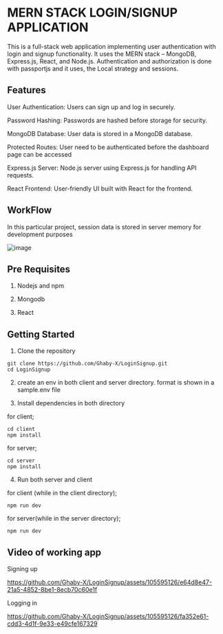 # MERN STACK LOGIN/SIGNUP APPLICATION
This is a full-stack web application implementing user authentication with login and signup functionality. It uses the MERN stack – MongoDB, Express.js, React, and Node.js.
Authentication and authorization is done with passportjs and it uses, the Local strategy and sessions.

## Features
User Authentication: Users can sign up and log in securely.

Password Hashing: Passwords are hashed before storage for security.

MongoDB Database: User data is stored in a MongoDB database.

Protected Routes: User need to be authenticated before the dashboard page can be accessed

Express.js Server: Node.js server using Express.js for handling API requests.

React Frontend: User-friendly UI built with React for the frontend.


## WorkFlow
In this particular project, session data is stored in server memory for development purposes


![image](https://github.com/Ghaby-X/LoginSignup/assets/105595126/0c3917aa-06f8-475c-b5f5-15995a863f3a)


## Pre Requisites
1. Nodejs and npm

2. Mongodb

3. React

## Getting Started
1. Clone the repository

```
git clone https://github.com/Ghaby-X/LoginSignup.git
cd LoginSignup
```

2. create an env in both client and server directory. format is shown in a sample.env file

3. Install dependencies in both directory

for client;
```
cd client
npm install
```
for server;
```
cd server
npm install
```

4. Run both server and client

for client (while in the client directory);
```
npm run dev
```
for server(while in the server directory);
```
npm run dev
```


## Video of working app

Signing up



https://github.com/Ghaby-X/LoginSignup/assets/105595126/e64d8e47-21a5-4852-8be1-8ecb70c60e1f


Logging in


https://github.com/Ghaby-X/LoginSignup/assets/105595126/fa352e61-cdd3-4d1f-9e33-e49cfe167329



